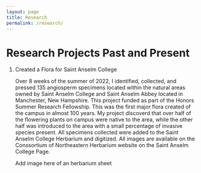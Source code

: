 ```yaml
---
layout: page
title: Research
permalink: /research/
---
```

# Research Projects Past and Present

1. <p> Created a Flora for Saint Anselm College </p> 
   <p>Over 8 weeks of the summer of 2022, I identified, collected, and pressed 135 angiosperm specimens located within the natural areas owned by Saint Anselm College and Saint Anselm Abbey located in Manchester, New Hampshire. This project funded as part of the Honors Summer Research Fellowship.
   This was the first major flora created of the campus in almost 100 years. My project discoverd that over half of the flowering plants on campus were native to the area, while the other half was introduced to the area with a small percentage of invasive species present.
   All specimens collected were added to the Saint Anselm College Herbarium and digitized. All images are available on the Conssortium of Northeastern Herbarium website on the Saint Anselm College Page. </p>
   Add image here of an herbarium sheet
